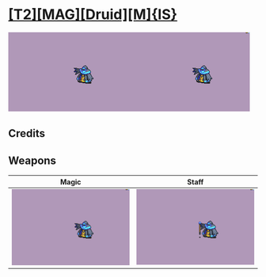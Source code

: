 # [\[T2\]\[MAG\]\[Druid\]\[M\]{IS}](../%5BT2%5D%5BMAG%5D%5BDruid%5D%5BM%5D%7BIS%7D)

<img src="./6.%20Magic/Magic_000.png" alt="[T2][MAG][Druid][M]{IS} standing" />

## Credits



## Weapons


|Magic |Staff |
|  :---: | :---: |
| <img alt="Magic animation" src="./6.%20Magic/Magic.gif" /> | <img alt="Staff animation" src="./7.%20Staff/Staff.gif" /> |
